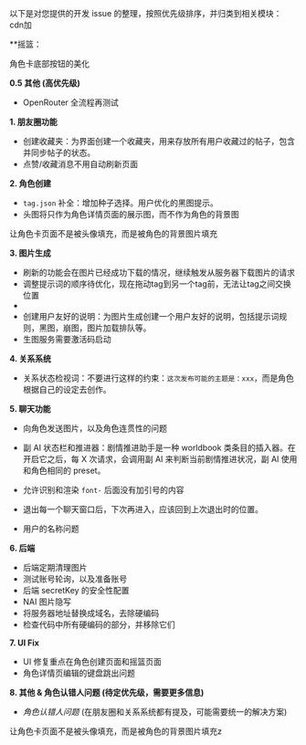 以下是对您提供的开发 issue 的整理，按照优先级排序，并归类到相关模块：
cdn加

**摇篮：

角色卡底部按钮的美化

**0.5 其他 (高优先级)**

*   OpenRouter 全流程再测试

**1. 朋友圈功能**

*   创建收藏夹：为界面创建一个收藏夹，用来存放所有用户收藏过的帖子，包含并同步帖子的状态。
*   点赞/收藏消息不用自动刷新页面


**2. 角色创建**

*   `tag.json` 补全：增加种子选择。用户优化的黑图提示。
*   头图将只作为角色详情页面的展示图，而不作为角色的背景图

让角色卡页面不是被头像填充，而是被角色的背景图片填充

**3. 图片生成**

*   刷新的功能会在图片已经成功下载的情况，继续触发从服务器下载图片的请求
*   调整提示词的顺序待优化，现在拖动tag到另一个tag前，无法让tag之间交换位置
*   
*   创建用户友好的说明：为图片生成创建一个用户友好的说明，包括提示词规则，黑图，崩图，图片加载排队等。
*   生图服务需要激活码启动

**4. 关系系统**

*   关系状态检视词：不要进行这样的约束：`这次发布可能的主题是：xxx`，而是角色根据自己的设定去创作。

**5. 聊天功能**

*   向角色发送图片，以及角色连贯性的问题


*   副 AI 状态栏和推进器：剧情推进助手是一种 worldbook 类条目的插入器。在开启它之后，每 X 次请求，会调用副 AI 来判断当前剧情推进状况，副 AI 使用和角色相同的 preset。


*   允许识别和渲染 `font-` 后面没有加引号的内容
*   退出每一个聊天窗口后，下次再进入，应该回到上次退出时的位置。
*   用户的名称问题

**6. 后端**
*   后端定期清理图片
*   测试账号轮询，以及准备账号
*   后端 secretKey 的安全性配置
*   NAI 图片隐写
*   将服务器地址替换成域名，去除硬编码
*   检查代码中所有硬编码的部分，并移除它们

**7. UI Fix**

*   UI 修复重点在角色创建页面和摇篮页面
*   角色详情页编辑的键盘跳出问题

**8. 其他 & 角色认错人问题 (待定优先级，需要更多信息)**

*   *角色认错人问题* (在朋友圈和关系系统都有提及，可能需要统一的解决方案)



让角色卡页面不是被头像填充，而是被角色的背景图片填充z